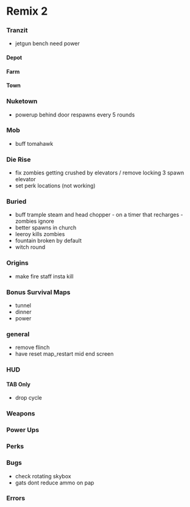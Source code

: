 # Remix 2

### Tranzit

- jetgun bench need power

#### Depot

#### Farm

#### Town

### Nuketown

- powerup behind door respawns every 5 rounds

### Mob

- buff tomahawk

### Die Rise

- fix zombies getting crushed by elevators / remove locking 3 spawn elevator
- set perk locations (not working)

### Buried

- buff trample steam and head chopper - on a timer that recharges - zombies ignore
- better spawns in church
- leeroy kills zombies
- fountain broken by default
- witch round

### Origins

- make fire staff insta kill

### Bonus Survival Maps

- tunnel
- dinner
- power

### general

- remove flinch
- have reset map_restart mid end screen

### HUD

#### TAB Only

- drop cycle

### Weapons

### Power Ups

### Perks

### Bugs

- check rotating skybox
- gats dont reduce ammo on pap

### Errors
